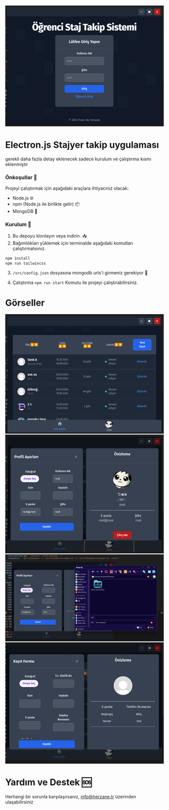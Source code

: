 ![Kapak Görseli](img/img1.png) 

# Electron.js Stajyer takip uygulaması


gerekli daha fazla detay eklenecek sadece kurulum ve çalıştırma kısmı eklenmiştir
### Önkoşullar 📜

Projeyi çalıştırmak için aşağıdaki araçlara ihtiyacınız olacak:

- Node.js 🌐
- npm (Node.js ile birlikte gelir) 📦
- MongoDB 🍃

### Kurulum 🔧

1. Bu depoyu klonlayın veya indirin. 📥
2. Bağımlılıkları yüklemek için terminalde aşağıdaki komutları çalıştırmalısınız.
```
npm install
npm run tailwincss
```
3. `/src/config.json` dosyasına mongodb urls'i girmeniz gerekiyor 🔑

4. Çalıştırma
 `npm run start` Komutu ile projeyi çalıştırabilirsiniz.


# Görseller
![Görsel2](img/img2.png) 
![Görsel3](img/img3.png) 
![Görsel4](img/img4.png) 
![Görsel5](img/img5.png) 



# Yardım ve Destek 🆘
Herhangi bir sorunla karşılaşırsanız, info@herzane.tr üzerinden ulaşabilirsiniz

